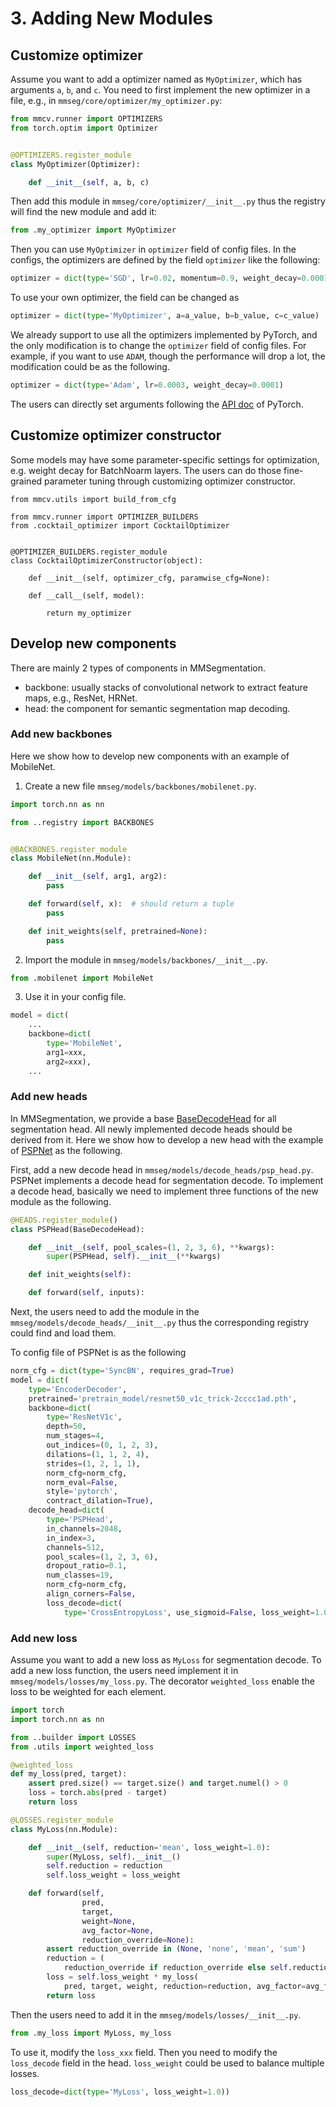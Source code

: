 # 3. Adding New Modules

## Customize optimizer

Assume you want to add a optimizer named as `MyOptimizer`, which has arguments `a`, `b`, and `c`.
You need to first implement the new optimizer in a file, e.g., in `mmseg/core/optimizer/my_optimizer.py`:

```python
from mmcv.runner import OPTIMIZERS
from torch.optim import Optimizer


@OPTIMIZERS.register_module
class MyOptimizer(Optimizer):

    def __init__(self, a, b, c)

```

Then add this module in `mmseg/core/optimizer/__init__.py` thus the registry will
find the new module and add it:

```python
from .my_optimizer import MyOptimizer
```

Then you can use `MyOptimizer` in `optimizer` field of config files.
In the configs, the optimizers are defined by the field `optimizer` like the following:

```python
optimizer = dict(type='SGD', lr=0.02, momentum=0.9, weight_decay=0.0001)
```

To use your own optimizer, the field can be changed as

```python
optimizer = dict(type='MyOptimizer', a=a_value, b=b_value, c=c_value)
```

We already support to use all the optimizers implemented by PyTorch, and the only modification is to change the `optimizer` field of config files.
For example, if you want to use `ADAM`, though the performance will drop a lot, the modification could be as the following.

```python
optimizer = dict(type='Adam', lr=0.0003, weight_decay=0.0001)
```

The users can directly set arguments following the [API doc](https://pytorch.org/docs/stable/optim.html?highlight=optim#module-torch.optim) of PyTorch.

## Customize optimizer constructor

Some models may have some parameter-specific settings for optimization, e.g. weight decay for BatchNoarm layers.
The users can do those fine-grained parameter tuning through customizing optimizer constructor.

```
from mmcv.utils import build_from_cfg

from mmcv.runner import OPTIMIZER_BUILDERS
from .cocktail_optimizer import CocktailOptimizer


@OPTIMIZER_BUILDERS.register_module
class CocktailOptimizerConstructor(object):

    def __init__(self, optimizer_cfg, paramwise_cfg=None):

    def __call__(self, model):

        return my_optimizer

```

## Develop new components

There are mainly 2 types of components in MMSegmentation.

- backbone: usually stacks of convolutional network to extract feature maps, e.g., ResNet, HRNet.
- head: the component for semantic segmentation map decoding.

### Add new backbones

Here we show how to develop new components with an example of MobileNet.

1. Create a new file `mmseg/models/backbones/mobilenet.py`.

```python
import torch.nn as nn

from ..registry import BACKBONES


@BACKBONES.register_module
class MobileNet(nn.Module):

    def __init__(self, arg1, arg2):
        pass

    def forward(self, x):  # should return a tuple
        pass

    def init_weights(self, pretrained=None):
        pass
```

2. Import the module in `mmseg/models/backbones/__init__.py`.

```python
from .mobilenet import MobileNet
```

3. Use it in your config file.

```python
model = dict(
    ...
    backbone=dict(
        type='MobileNet',
        arg1=xxx,
        arg2=xxx),
    ...
```

### Add new heads

In MMSegmentation, we provide a base [BaseDecodeHead](https://github.com/open-mmlab/mmsegmentation/blob/master/mmseg/models/decode_heads/decode_head.py) for all segmentation head.
All newly implemented decode heads should be derived from it.
Here we show how to develop a new head with the example of [PSPNet](https://arxiv.org/abs/1612.01105) as the following.

First, add a new decode head in `mmseg/models/decode_heads/psp_head.py`.
PSPNet implements a decode head for segmentation decode.
To implement a decode head, basically we need to implement three functions of the new module as the following.

```python
@HEADS.register_module()
class PSPHead(BaseDecodeHead):

    def __init__(self, pool_scales=(1, 2, 3, 6), **kwargs):
        super(PSPHead, self).__init__(**kwargs)

    def init_weights(self):

    def forward(self, inputs):

```

Next, the users need to add the module in the `mmseg/models/decode_heads/__init__.py` thus the corresponding registry could find and load them.

To config file of PSPNet is as the following

```python
norm_cfg = dict(type='SyncBN', requires_grad=True)
model = dict(
    type='EncoderDecoder',
    pretrained='pretrain_model/resnet50_v1c_trick-2cccc1ad.pth',
    backbone=dict(
        type='ResNetV1c',
        depth=50,
        num_stages=4,
        out_indices=(0, 1, 2, 3),
        dilations=(1, 1, 2, 4),
        strides=(1, 2, 1, 1),
        norm_cfg=norm_cfg,
        norm_eval=False,
        style='pytorch',
        contract_dilation=True),
    decode_head=dict(
        type='PSPHead',
        in_channels=2048,
        in_index=3,
        channels=512,
        pool_scales=(1, 2, 3, 6),
        dropout_ratio=0.1,
        num_classes=19,
        norm_cfg=norm_cfg,
        align_corners=False,
        loss_decode=dict(
            type='CrossEntropyLoss', use_sigmoid=False, loss_weight=1.0)))

```

### Add new loss

Assume you want to add a new loss as `MyLoss` for segmentation decode.
To add a new loss function, the users need implement it in `mmseg/models/losses/my_loss.py`.
The decorator `weighted_loss` enable the loss to be weighted for each element.

```python
import torch
import torch.nn as nn

from ..builder import LOSSES
from .utils import weighted_loss

@weighted_loss
def my_loss(pred, target):
    assert pred.size() == target.size() and target.numel() > 0
    loss = torch.abs(pred - target)
    return loss

@LOSSES.register_module
class MyLoss(nn.Module):

    def __init__(self, reduction='mean', loss_weight=1.0):
        super(MyLoss, self).__init__()
        self.reduction = reduction
        self.loss_weight = loss_weight

    def forward(self,
                pred,
                target,
                weight=None,
                avg_factor=None,
                reduction_override=None):
        assert reduction_override in (None, 'none', 'mean', 'sum')
        reduction = (
            reduction_override if reduction_override else self.reduction)
        loss = self.loss_weight * my_loss(
            pred, target, weight, reduction=reduction, avg_factor=avg_factor)
        return loss
```

Then the users need to add it in the `mmseg/models/losses/__init__.py`.

```python
from .my_loss import MyLoss, my_loss

```

To use it, modify the `loss_xxx` field.
Then you need to modify the `loss_decode` field in the head.
`loss_weight` could be used to balance multiple losses.

```python
loss_decode=dict(type='MyLoss', loss_weight=1.0))
```
